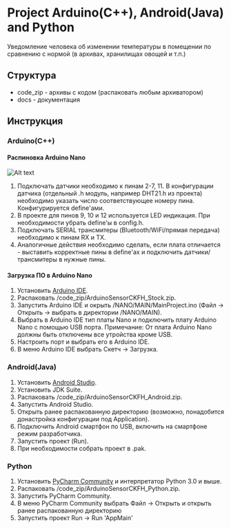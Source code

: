 # Project Arduino(C++), Android(Java) and Python
Уведомление человека об изменении температуры в помещении по сравнению с нормой (в архивах, хранилищах овощей и т.п.)
## Структура
- code_zip - архивы с кодом (распаковать любым архиватором)
- docs - документация
## Инструкция 
### Arduino(C++)
#### Распиновка Arduino Nano
![Alt text](http://wiki.amperka.ru/_media/%D0%BF%D1%80%D0%BE%D0%B4%D1%83%D0%BA%D1%82%D1%8B:arduino-nano:arduino-nano_pinout.png)

1. Подключать датчики необходимо к пинам 2-7, 11. В конфигурации датчика (отдельный .h модуль, например DHT21.h из проекта) необходимо указать число соответствующее номеру пина. Конфигурируется define'ами.
2. В проекте для пинов 9, 10 и 12 используется LED индикация. При необходимости убрать define'ы в config.h.
3. Подключать SERIAL трансмитеры (Bluetooth/WiFi/прямая передача) необходимо к пинам RX и TX.
4. Аналогичные действия необходимо сделать, если плата отличается - выставить корректные пины в define'ах и подключить датчики/трансмитеры в нужные пины.
#### Загрузка ПО в Arduino Nano
1. Установить [Arduino IDE](https://www.arduino.cc/en/Main/Software).
2. Распаковать /code_zip/ArduinoSensorCKFH_Stock.zip.
3. Запустить Arduino IDE и окрыть /NANO/MAIN/MainProject.ino (Файл -> Открыть -> выбрать в директории /NANO/MAIN).
4. Выбрать в Arduino IDE тип платы Nano и подключить плату Arduino Nano с помощью USB порта.
   Примечание: От плата Arduino Nano должны быть отключены все утройства кроме USB.
5. Настроить порт и выбрать его в Arduino IDE.
6. В меню Arduino IDE выбрать Скетч -> Загрузка.
### Android(Java)
1. Установить [Android Studio](https://developer.android.com/studio?hl=ru).
2. Установить JDK Suite. 
3. Распаковать /code_zip/ArduinoSensorCKFH_Android.zip.
4. Запустить Android Studio.
5. Открыть ранее распакованную директорию (возможно, понадобится донастройка конфигурации под Application).
6. Подключить Android смартфон по USB, включить на смартфоне режим разработчика.
7. Запустить проект (Run).
8. При необходимости собрать проект в .pak.
### Python
1. Установить [PyCharm Community](https://www.jetbrains.com/pycharm/) и интерпретатор Python 3.0 и выше.
2. Распаковать /code_zip/ArduinoSensorCKFH_Python.zip.
3. Запустить PyCharm Community.
4. В меню PyCharm Community выбрать Файл -> Открыть и открыть ранее распакованную директорию
5. Запустить проект Run -> Run 'AppMain'
